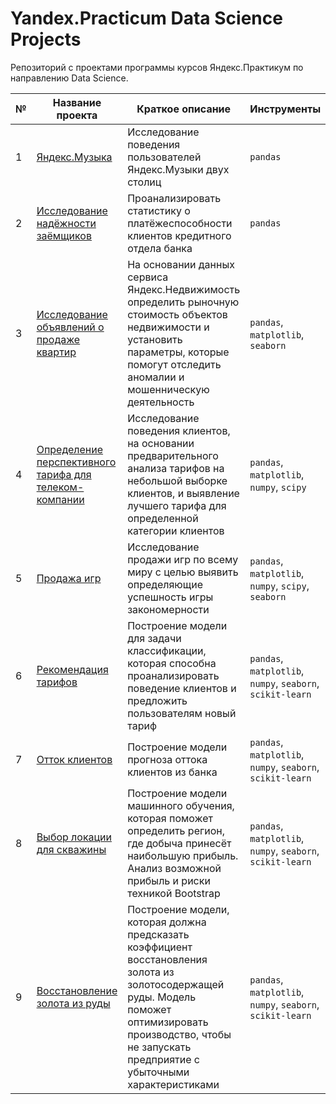 # Yandex.Practicum Data Science Projects

Репозиторий с проектами программы курсов Яндекс.Практикум по направлению Data Science.

| № | Название проекта  | Краткое описание | Инструменты |
|--|--|--|--|
|1| [Яндекс.Музыка](https://github.com/teamurao/Yandex_Practicum_projects/blob/main/01_Yandex.Music.ipynb) | Исследование поведения пользователей Яндекс.Музыки двух столиц | `pandas` |
|2| [Исследование надёжности заёмщиков](https://github.com/teamurao/Yandex_Practicum_projects/tree/main/02_reliability_of_borrowers) | Проанализировать статистику о платёжеспособности клиентов кредитного отдела банка | `pandas` |
|3| [Исследование объявлений о продаже квартир](https://github.com/teamurao/Yandex_Practicum_projects/blob/main/03_apartment_sale_ads.ipynb) | На основании данных сервиса Яндекс.Недвижимость определить рыночную стоимость объектов недвижимости и установить параметры, которые помогут отследить аномалии и мошенническую деятельность | `pandas`, `matplotlib`, `seaborn` |
|4| [Определение перспективного тарифа для телеком-компании](https://github.com/teamurao/Yandex_Practicum_projects/blob/main/04_mobile_tariffs.ipynb) | Исследование поведения клиентов, на основании предварительного анализа тарифов на небольшой выборке клиентов, и выявление лучшего тарифа для определенной категории клиентов | `pandas`, `matplotlib`, `numpy`, `scipy`|
|5| [Продажа игр](https://github.com/teamurao/Yandex_Practicum_projects/blob/main/05_computer_games.ipynb) | Исследование продажи игр по всему миру с целью выявить определяющие успешность игры закономерности | `pandas`, `matplotlib`, `numpy`, `scipy`, `seaborn` |
|6| [Рекомендация тарифов](https://github.com/teamurao/Yandex_Practicum_projects/blob/main/06_tariffs_recommendation.ipynb) | Построение модели для задачи классификации, которая способна проанализировать поведение клиентов и предложить пользователям новый тариф | `pandas`, `matplotlib`, `numpy`, `seaborn`, `scikit-learn`|
|7| [Отток клиентов](https://github.com/teamurao/Yandex_Practicum_projects/blob/main/07_bank_customers_outflow.ipynb) | Построение модели прогноза оттока клиентов из банка | `pandas`, `matplotlib`, `numpy`, `seaborn`, `scikit-learn` |
|8| [Выбор локации для скважины](https://github.com/teamurao/Yandex_Practicum_projects/blob/main/08_oil_well_location.ipynb) | Построение модели машинного обучения, которая поможет определить регион, где добыча принесёт наибольшую прибыль. Анализ возможной прибыль и риски техникой Bootstrap | `pandas`, `matplotlib`, `numpy`, `seaborn`, `scikit-learn` |
|9| [Восстановление золота из руды](https://github.com/teamurao/Yandex_Practicum_projects/blob/main/09_gold_flotation.ipynb) | Построение модели, которая должна предсказать коэффициент восстановления золота из золотосодержащей руды. Модель поможет оптимизировать производство, чтобы не запускать предприятие с убыточными характеристиками | `pandas`, `matplotlib`, `numpy`, `seaborn`, `scikit-learn` |
